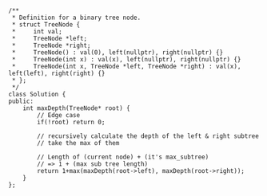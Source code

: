     /**
     * Definition for a binary tree node.
     * struct TreeNode {
     *     int val;
     *     TreeNode *left;
     *     TreeNode *right;
     *     TreeNode() : val(0), left(nullptr), right(nullptr) {}
     *     TreeNode(int x) : val(x), left(nullptr), right(nullptr) {}
     *     TreeNode(int x, TreeNode *left, TreeNode *right) : val(x), left(left), right(right) {}
     * };
     */
    class Solution {
    public:
        int maxDepth(TreeNode* root) {
            // Edge case
            if(!root) return 0;
    
            // recursively calculate the depth of the left & right subtree
            // take the max of them
            
            // Length of (current node) + (it's max_subtree)
            // => 1 + (max sub tree length)
            return 1+max(maxDepth(root->left), maxDepth(root->right));
        }
    };
